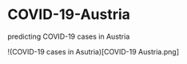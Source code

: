 # COVID-19-Austria
predicting COVID-19 cases in Austria

!(COVID-19 cases in Asutria)[COVID-19 Austria.png]
